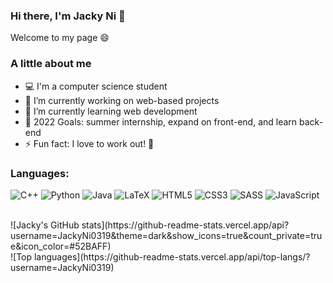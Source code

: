 ### Hi there, I'm Jacky Ni 👋
Welcome to my page 😄

### A little about me 

- 💻 I'm a computer science student
- 🔭 I’m currently working on web-based projects
- 🌱 I’m currently learning web development
- 🥅 2022 Goals: summer internship, expand on front-end, and learn back-end
- ⚡ Fun fact: I love to work out! 💪

### Languages:

![C++](https://img.shields.io/badge/c++-%2300599C.svg?style=for-the-badge&logo=c%2B%2B&logoColor=white)
![Python](https://img.shields.io/badge/python-3670A0?style=for-the-badge&logo=python&logoColor=ffdd54)
![Java](https://img.shields.io/badge/java-%23ED8B00.svg?style=for-the-badge&logo=java&logoColor=white)
![LaTeX](https://img.shields.io/badge/latex-%23008080.svg?style=for-the-badge&logo=latex&logoColor=white)
![HTML5](https://img.shields.io/badge/html5-%23E34F26.svg?style=for-the-badge&logo=html5&logoColor=white)
![CSS3](https://img.shields.io/badge/css3-%231572B6.svg?style=for-the-badge&logo=css3&logoColor=white)
![SASS](https://img.shields.io/badge/SASS-hotpink.svg?style=for-the-badge&logo=SASS&logoColor=white)
![JavaScript](https://img.shields.io/badge/javascript-%23323330.svg?style=for-the-badge&logo=javascript&logoColor=%23F7DF1E)

</br>
![Jacky's GitHub stats](https://github-readme-stats.vercel.app/api?username=JackyNi0319&theme=dark&show_icons=true&count_private=true&icon_color=#52BAFF)
</br>
![Top languages](https://github-readme-stats.vercel.app/api/top-langs/?username=JackyNi0319)
